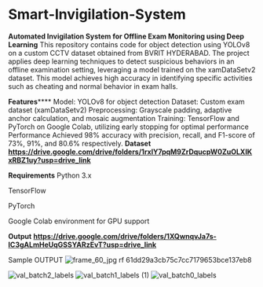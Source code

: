 # Smart-Invigilation-System
**Automated Invigilation System for Offline Exam  Monitoring using Deep Learning**
This repository contains code for object detection using YOLOv8 on a custom CCTV dataset obtained from BVRIT HYDERABAD. The project applies deep learning techniques to detect suspicious behaviors in an offline examination setting, leveraging a model trained on the xamDataSetv2 dataset. This model achieves high accuracy in identifying specific activities such as cheating and normal behavior in exam halls.

**Features******
Model: YOLOv8 for object detection
Dataset: Custom exam dataset (xamDataSetv2)
Preprocessing: Grayscale padding, adaptive anchor calculation, and mosaic augmentation
Training: TensorFlow and PyTorch on Google Colab, utilizing early stopping for optimal performance
Performance
Achieved 98% accuracy with precision, recall, and F1-score of 73%, 91%, and 80.6% respectively.
****Dataset****
**https://drive.google.com/drive/folders/1rxlY7pqM9ZrDqucpW0ZuOLXIKxRBZ1uy?usp=drive_link**


**Requirements**
Python 3.x

TensorFlow

PyTorch

Google Colab environment for GPU support

****Output****
**https://drive.google.com/drive/folders/1XQwnqvJa7s-lC3gALmHeUqGSSYARzEvT?usp=drive_link**

Sample OUTPUT
![frame_60_jpg rf 61dd29a3cb75c7cc7179653bce137eb8](https://github.com/user-attachments/assets/52422958-c769-4b8c-8dbc-047bb9a98b1c)

![val_batch2_labels](https://github.com/user-attachments/assets/7deace98-6eef-4a61-a8dc-a9e07b858848)
![val_batch1_labels (1)](https://github.com/user-attachments/assets/90191428-19f3-43a4-9ca6-e554e0666cf0)
![val_batch0_labels](https://github.com/user-attachments/assets/24d59ca0-259d-4c40-b665-67facefe4a42)

